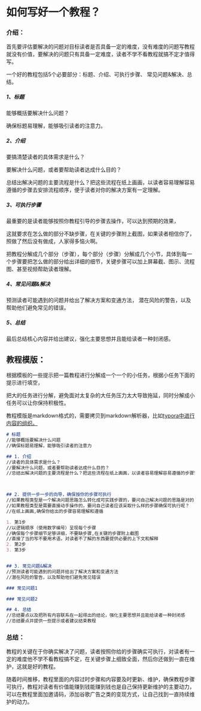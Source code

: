 # 如何写好一个教程？



### 介绍：

首先要评估要解决的问题对目标读者是否具备一定的难度，没有难度的问题写教程就没有价值，要解决的问题只有具备一定难度，读者不学不看教程就搞不定才值得写。



一个好的教程包括5个必要部分：标题、介绍、可执行步骤、 常见问题&解决、总结。

##### 1、标题

能够概括要解决什么问题？

确保标题易理解，能够吸引读者的注意力。



##### 2、介绍

要搞清楚读者的具体需求是什么？

要解决什么问题，或者要帮助读者达成什么目的？

总结出解决问题的主要流程是什么？把这些流程在纸上画画，以读者容易理解容易遵循的步骤去安排流程顺序，便于读者对你的解决方案有一定理解。



##### 3、可执行步骤

最重要的是读者能够按照你教程引导的步骤去操作，可以达到预期的效果，

这就要求在怎么做的部分不缺步骤，在关键的步骤附上截图，如果读者相信你了，照做了然后没有做成，人家得多恼火啊。

把教程分解成几个部分（步骤），每个部分（步骤）分解成几个小节，具体到每一个步骤要把怎么做的部分给出详细的细节，关键步骤可以加上屏幕截、图示、流程图、甚至视频帮助读者理解。



##### 4、常见问题&解决

预测读者可能遇到的问题并给出了解决方案和变通方法，
潜在风险的警告，以及帮助他们避免常见的错误。



##### 5、总结

最后总结核心内容并给出建议，强化主要思想并且能给读者一种封闭感。





## 教程模版：

根据模板的一些提示把一篇教程进行分解成一个一个的小任务，根据小任务下面的提示进行填空，

把大的任务进行分解，避免面对太复杂的大任务压力太大导致拖延，同时分解成小任务可以让你保持积极性。

教程模版是markdown格式的，需要拷贝到markdown解析器，比如[typora中进行内容的组织。](https://typora.io/)



```markdown
# 标题
//能够概括要解决什么问题
//确保标题易理解，能够吸引读者的注意力

## 1. 介绍
//读者的具体需求是什么？
//要解决什么问题，或者要帮助读者达成什么目的？
//总结出解决问题的主要流程是什么？把这些流程在纸上画画，以读者容易理解容易遵循的步骤安排顺序，便于读者对你的解决方案有一定理解。



## 2. 提供一步一步的向导，确保按你的步骤可执行
//如果教程类型是一个解决问题思路怎么转化成可实践步骤的，要问自己解决问题的思路是对的，要怎么执行呢？
//如果教程类型是需要直接动手操作的，要问自己读者应该采取什么样的步骤确保可执行呢？
//在纸上画画,确保你给出的步骤容易理解和遵循

1. 第1步
//以逻辑顺序（使用数字编号）呈现每个步骤
//确保每个步骤细节足够详细，不要缺步骤,在关键的步骤附上截图
//直接了当的写不要用术语，对读者不了解的东西要提供必要的上下文和解释
2. 第2步
3. 第3步


## 3. 常见问题&解决
//预测读者可能遇到的问题并给出了解决方案和变通方法
//潜在风险的警告，以及帮助他们避免常见错误

### 常见问题1

### 常见问题2

## 4. 总结
//总结要点以及把所有内容联系在一起得出的结论，强化主要思想并且能给读者一种封闭感
//总结要点并提供一些提示或者建议结束教程

```



### 总结：

教程的关键在于你确实解决了问题，读者按照你给的步骤确实可执行，对读者有一定的难度他不学不看教程搞不定，在关键步骤上细致全面，然后你还做到一直在维护，这就是好的教程。

随着时间推移，教程里面的内容过时步骤和内容要及时更新、维护，确保教程步骤可执行，教程对读者有价值能赚到钱能赚到钱也是自己保持更新维护的主要动力，可以在教程里面加邀请码，添加谷歌广告之类的变现方式，让自己找到一直持续维护的动力。

